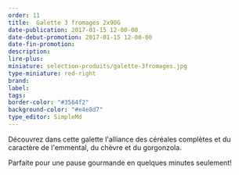 ```yaml
---
order: 11
title:  Galette 3 fromages 2x90G
date-publication: 2017-01-15 12-00-00
date-debut-promotion: 2017-01-15 12-00-00
date-fin-promotion:
description: 
lire-plus: 
miniature: selection-produits/galette-3fromages.jpg
type-miniature: red-right
brand:
label: 
tags:
border-color: "#3564f2"
background-color: "#e4e8d7"
type_editor: SimpleMd
---
```


Découvrez dans cette galette l'alliance des céréales complètes et du caractère de l'emmental, du chèvre et du gorgonzola. 

Parfaite pour une pause gourmande en quelques minutes seulement!




